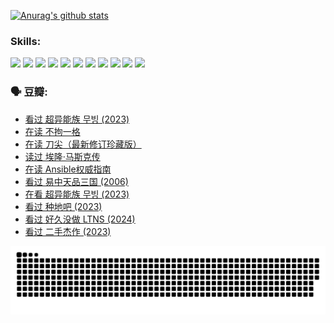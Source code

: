 
[![Anurag's github stats](https://github-readme-stats.vercel.app/api?username=w940853815)](https://github.com/anuraghazra/github-readme-stats)

### Skills:

<code><img height="32" src="https://cdn.jsdelivr.net/npm/simple-icons@v5/icons/python.svg"></code>
<code><img height="32" src="https://cdn.jsdelivr.net/npm/simple-icons@v5/icons/javascript.svg"></code>
<code><img height="32" src="https://cdn.jsdelivr.net/npm/simple-icons@v5/icons/django.svg"></code>
<code><img height="32" src="https://cdn.jsdelivr.net/npm/simple-icons@v5/icons/flask.svg"></code>
<code><img height="32" src="https://cdn.jsdelivr.net/npm/simple-icons@v5/icons/vuetify.svg"></code>
<code><img height="32" src="https://cdn.jsdelivr.net/npm/simple-icons@v5/icons/git.svg"></code>
<code><img height="32" src="https://cdn.jsdelivr.net/npm/simple-icons@v5/icons/docker.svg"></code>
<code><img height="32" src="https://cdn.jsdelivr.net/npm/simple-icons@v5/icons/postgresql.svg"></code>
<code><img height="32" src="https://cdn.jsdelivr.net/npm/simple-icons@v5/icons/elasticsearch.svg"></code>
<code><img height="32" src="https://cdn.jsdelivr.net/npm/simple-icons@v5/icons/macos.svg"></code>
<code><img height="32" src="https://cdn.jsdelivr.net/npm/simple-icons@v5/icons/linux.svg"></code>

### 🗣 豆瓣:

<!-- DOUBAN-ACTIVITIES:START -->
- [看过 超异能族 무빙‎ (2023)](https://www.douban.com/people/136069238/status/4556824186/?_i=11015969)
- [在读 不拘一格](https://www.douban.com/people/136069238/status/4541712161/?_i=11015969)
- [在读 刀尖（最新修订珍藏版）](https://www.douban.com/people/136069238/status/4541711339/?_i=11015969)
- [读过 埃隆·马斯克传](https://www.douban.com/people/136069238/status/4541710351/?_i=11015969)
- [在读 Ansible权威指南](https://www.douban.com/people/136069238/status/4539151450/?_i=11015969)
- [看过 易中天品三国‎ (2006)](https://www.douban.com/people/136069238/status/4529910812/?_i=11015969)
- [在看 超异能族 무빙‎ (2023)](https://www.douban.com/people/136069238/status/4527291077/?_i=11015969)
- [看过 种地吧‎ (2023)](https://www.douban.com/people/136069238/status/4527289637/?_i=11015969)
- [看过 好久没做 LTNS‎ (2024)](https://www.douban.com/people/136069238/status/4527289515/?_i=11015969)
- [看过 二手杰作‎ (2023)](https://www.douban.com/people/136069238/status/4522502716/?_i=11015969)
<!-- DOUBAN-ACTIVITIES:END -->


![Snake animation](https://raw.githubusercontent.com/w940853815/w940853815/output/github-contribution-grid-snake.svg)

<!--
**w940853815/w940853815** is a ✨ _special_ ✨ repository because its `README.md` (this file) appears on your GitHub profile.

Here are some ideas to get you started:

- 🔭 I’m currently working on ...
- 🌱 I’m currently learning ...
- 👯 I’m looking to collaborate on ...
- 🤔 I’m looking for help with ...
- 💬 Ask me about ...
- 📫 How to reach me: ...
- 😄 Pronouns: ...
- ⚡ Fun fact: ...
-->
